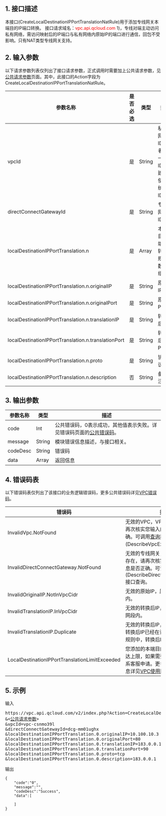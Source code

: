 ## 1. 接口描述
本接口(CreateLocalDestinationIPPortTranslationNatRule)用于添加专线网关本端目的IP端口转换。
接口请求域名：<font style='color:red'>vpc.api.qcloud.com </font>
1)，专线对端主动访问私有网络，需访问映射后的IP端口与私有网络内原始IP的端口进行通信，回包不受影响。只有NAT类型专线网关支持。



## 2. 输入参数
以下请求参数列表仅列出了接口请求参数，正式调用时需要加上公共请求参数，见<a href='/doc/api/372/4153' title='公共请求参数'>公共请求参数</a>页面。其中，此接口的Action字段为CreateLocalDestinationIPPortTranslationNatRule。

| 参数名称 | 是否必选  | 类型 | 描述 |
|---------|---------|---------|---------|
| vpcId | 是 | String | 私用网络ID或者统一ID，建议使用统一ID。|
| directConnectGatewayId | 是 | String | 专线网关ID。|
| localDestinationIPPortTranslation.n | 是 | Array | 本端目的IP端口转换规则数组。 |
| localDestinationIPPortTranslation.n.originalIP | 是 | String | 原始IP。 |
| localDestinationIPPortTranslation.n.originalPort | 是 | String | 原始Port。 |
| localDestinationIPPortTranslation.n.translationIP | 是 | String | 转换后IP。 |
| localDestinationIPPortTranslation.n.translationPort | 是 | String | 转换后Port。 |
| localDestinationIPPortTranslation.n.proto | 是 | String | 协议。 |
| localDestinationIPPortTranslation.n.description | 否 | String | 备注。 |

## 3. 输出参数
| 参数名称 | 类型 | 描述 |
|---------|---------|---------|
| code | Int | 公共错误码，0表示成功，其他值表示失败。详见错误码页面的<a href='https://www.qcloud.com/doc/api/372/%E9%94%99%E8%AF%AF%E7%A0%81#1.E3.80.81.E5.85.AC.E5.85.B1.E9.94.99.E8.AF.AF.E7.A0.81' title='公共错误码'>公共错误码</a>。|
| message | String | 模块错误信息描述，与接口相关。|
| codeDesc | String | 错误码 |
| data | Array | 返回信息 |

 ## 4. 错误码表
  以下错误码表仅列出了该接口的业务逻辑错误码，更多公共错误码详见<a href="https://www.qcloud.com/doc/api/245/4924" title="VPC错误码">VPC错误码</a>。
 
| 错误码 | 描述 |
|---------|---------|
| InvalidVpc.NotFound | 无效的VPC，VPC资源不存在，请再次核实您输入的资源信息是否正确。可调用<a href="https://www.qcloud.com/doc/api/245/%e5%88%9b%e5%bb%ba%e7%a7%81%e6%9c%89%e7%bd%91%e7%bb%9c?viewType=preview" title="查询私有网络列表">查询私有网络列表</a>(DescribeVpcEx)接口查询。|
| InvalidDirectConnectGateway.NotFound | 无效的专线网关，专线网关资源不存在，请再次核实您输入的资源信息是否正确。可调用<a href="https://www.qcloud.com/doc/api/245/%e6%9f%a5%e8%af%a2%e4%b8%93%e7%ba%bf%e7%bd%91%e5%85%b3?viewType=preview" title="查询专线网关">查询专线网关</a>(DescribeDirectConnectGateway)接口查询。|
| InvalidOriginalIP.NotInVpcCidr | 无效的原始IP，原始IP不在VPC网段内。|
| InvalidTranslationIP.InVpcCidr | 无效的转换后IP， 转换后IP在VPC网段内。|
| InvalidTranslationIP.Duplicate | 无效的转换后IP， 转换后IP重复，转换后IP已经在该网关的本端IP专线规则中，转换后IP不可重复。|
| LocalDestinationIPPortTranslationLimitExceeded | 您添加的本端目的IP端口转换规则已达上限，如果需要更多资源，请联系客服申请。更多VPC资源限制信息详见<a href="https://www.qcloud.com/doc/product/215/537" title="VPC使用限制">VPC使用限制</a>。|

## 5. 示例
输入
<pre>
https://vpc.api.qcloud.com/v2/index.php?Action=CreateLocalDestinationIPPortTranslationNatRule
&<<a href="https://www.qcloud.com/doc/api/229/6976">公共请求参数</a>>
&vpcId=vpc-csnmo39l
&directConnectGatewayId=dcg-mm01ughx
&localDestinationIPPortTranslation.0.originalIP=10.100.10.3
&localDestinationIPPortTranslation.0.originalPort=80
&localDestinationIPPortTranslation.0.translationIP=183.0.0.1
&localDestinationIPPortTranslation.0.translationPort=90
&localDestinationIPPortTranslation.0.proto=tcp
&localDestinationIPPortTranslation.0.description=183.0.0.1
</pre>
输出
```
{
    "code":"0",
    "message":"",
    "codeDesc":"Success",
    "data":[
        
    ]
}
```

